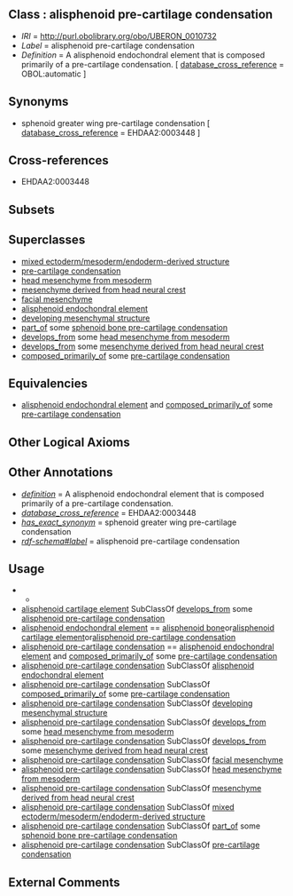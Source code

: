 
## Class : alisphenoid pre-cartilage condensation

 * *IRI* = http://purl.obolibrary.org/obo/UBERON_0010732
 * *Label* = alisphenoid pre-cartilage condensation
 * *Definition* = A alisphenoid endochondral element that is composed primarily of a pre-cartilage condensation. [ [database_cross_reference](../../ef/oboInOwl#hasDbXref.md) = OBOL:automatic ]

## Synonyms

 * sphenoid greater wing pre-cartilage condensation [ [database_cross_reference](../../ef/oboInOwl#hasDbXref.md) = EHDAA2:0003448 ]

## Cross-references

 * EHDAA2:0003448

## Subsets


## Superclasses

 * [mixed ectoderm/mesoderm/endoderm-derived structure](../../UBERON/78/UBERON_0000078.md)
 * [pre-cartilage condensation](../../UBERON/66/UBERON_0005866.md)
 * [head mesenchyme from mesoderm](../../UBERON/04/UBERON_0006904.md)
 * [mesenchyme derived from head neural crest](../../UBERON/13/UBERON_0007213.md)
 * [facial mesenchyme](../../UBERON/91/UBERON_0009891.md)
 * [alisphenoid endochondral element](../../UBERON/58/UBERON_0015058.md)
 * [developing mesenchymal structure](../../UBERON/50/UBERON_0017650.md)
 * [part_of](../../BFO/50/BFO_0000050.md) some [sphenoid bone pre-cartilage condensation](../../UBERON/91/UBERON_0009191.md)
 * [develops_from](../../RO/02/RO_0002202.md) some [head mesenchyme from mesoderm](../../UBERON/04/UBERON_0006904.md)
 * [develops_from](../../RO/02/RO_0002202.md) some [mesenchyme derived from head neural crest](../../UBERON/13/UBERON_0007213.md)
 * [composed_primarily_of](../../RO/73/RO_0002473.md) some [pre-cartilage condensation](../../UBERON/66/UBERON_0005866.md)

## Equivalencies

 * [alisphenoid endochondral element](../../UBERON/58/UBERON_0015058.md) and [composed_primarily_of](../../RO/73/RO_0002473.md) some [pre-cartilage condensation](../../UBERON/66/UBERON_0005866.md)

## Other Logical Axioms


## Other Annotations

 * *[definition](../../IAO/15/IAO_0000115.md)* = A alisphenoid endochondral element that is composed primarily of a pre-cartilage condensation.
 * *[database_cross_reference](../../ef/oboInOwl#hasDbXref.md)* = EHDAA2:0003448
 * *[has_exact_synonym](../../ym/oboInOwl#hasExactSynonym.md)* = sphenoid greater wing pre-cartilage condensation
 * *[rdf-schema#label](../../el/rdf-schema#label.md)* = alisphenoid pre-cartilage condensation

## Usage

 * -
 * [alisphenoid cartilage element](../../UBERON/33/UBERON_0010733.md) SubClassOf [develops_from](../../RO/02/RO_0002202.md) some [alisphenoid pre-cartilage condensation](../../UBERON/32/UBERON_0010732.md)
 * [alisphenoid endochondral element](../../UBERON/58/UBERON_0015058.md) == [alisphenoid bone](../../UBERON/21/UBERON_0006721.md)or[alisphenoid cartilage element](../../UBERON/33/UBERON_0010733.md)or[alisphenoid pre-cartilage condensation](../../UBERON/32/UBERON_0010732.md)
 * [alisphenoid pre-cartilage condensation](../../UBERON/32/UBERON_0010732.md) == [alisphenoid endochondral element](../../UBERON/58/UBERON_0015058.md) and [composed_primarily_of](../../RO/73/RO_0002473.md) some [pre-cartilage condensation](../../UBERON/66/UBERON_0005866.md)
 * [alisphenoid pre-cartilage condensation](../../UBERON/32/UBERON_0010732.md) SubClassOf [alisphenoid endochondral element](../../UBERON/58/UBERON_0015058.md)
 * [alisphenoid pre-cartilage condensation](../../UBERON/32/UBERON_0010732.md) SubClassOf [composed_primarily_of](../../RO/73/RO_0002473.md) some [pre-cartilage condensation](../../UBERON/66/UBERON_0005866.md)
 * [alisphenoid pre-cartilage condensation](../../UBERON/32/UBERON_0010732.md) SubClassOf [developing mesenchymal structure](../../UBERON/50/UBERON_0017650.md)
 * [alisphenoid pre-cartilage condensation](../../UBERON/32/UBERON_0010732.md) SubClassOf [develops_from](../../RO/02/RO_0002202.md) some [head mesenchyme from mesoderm](../../UBERON/04/UBERON_0006904.md)
 * [alisphenoid pre-cartilage condensation](../../UBERON/32/UBERON_0010732.md) SubClassOf [develops_from](../../RO/02/RO_0002202.md) some [mesenchyme derived from head neural crest](../../UBERON/13/UBERON_0007213.md)
 * [alisphenoid pre-cartilage condensation](../../UBERON/32/UBERON_0010732.md) SubClassOf [facial mesenchyme](../../UBERON/91/UBERON_0009891.md)
 * [alisphenoid pre-cartilage condensation](../../UBERON/32/UBERON_0010732.md) SubClassOf [head mesenchyme from mesoderm](../../UBERON/04/UBERON_0006904.md)
 * [alisphenoid pre-cartilage condensation](../../UBERON/32/UBERON_0010732.md) SubClassOf [mesenchyme derived from head neural crest](../../UBERON/13/UBERON_0007213.md)
 * [alisphenoid pre-cartilage condensation](../../UBERON/32/UBERON_0010732.md) SubClassOf [mixed ectoderm/mesoderm/endoderm-derived structure](../../UBERON/78/UBERON_0000078.md)
 * [alisphenoid pre-cartilage condensation](../../UBERON/32/UBERON_0010732.md) SubClassOf [part_of](../../BFO/50/BFO_0000050.md) some [sphenoid bone pre-cartilage condensation](../../UBERON/91/UBERON_0009191.md)
 * [alisphenoid pre-cartilage condensation](../../UBERON/32/UBERON_0010732.md) SubClassOf [pre-cartilage condensation](../../UBERON/66/UBERON_0005866.md)

## External Comments

